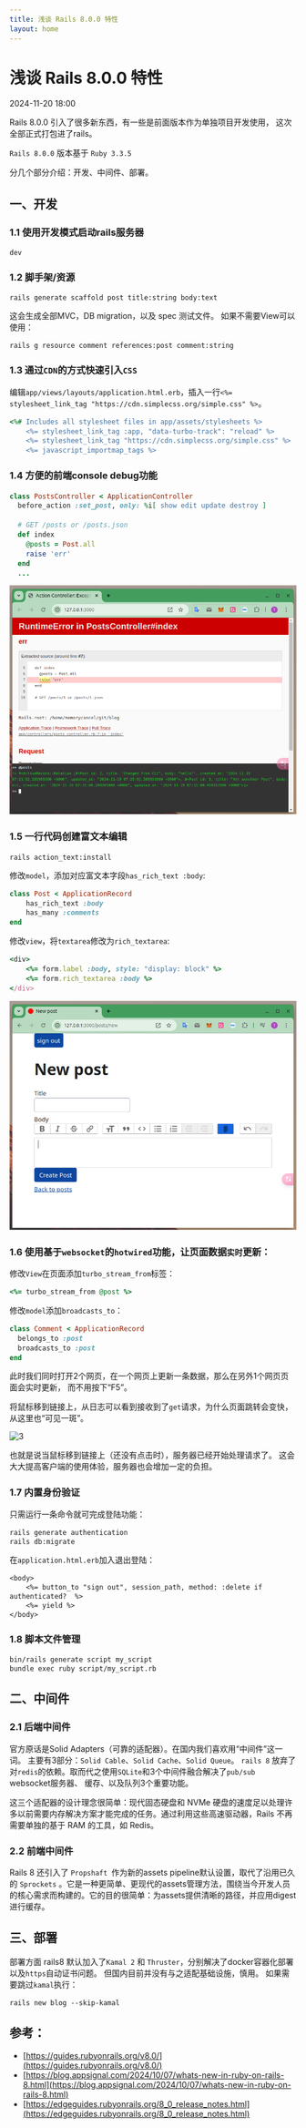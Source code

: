 ```yaml
---
title: 浅谈 Rails 8.0.0 特性
layout: home
---
```


# 浅谈 Rails 8.0.0 特性

2024-11-20 18:00

Rails 8.0.0 引入了很多新东西，有一些是前面版本作为单独项目开发使用，
这次全部正式打包进了rails。

`Rails 8.0.0`  版本基于 `Ruby 3.3.5`

分几个部分介绍：开发、中间件、部署。

## 一、开发

### 1.1 使用开发模式启动rails服务器
```shell
dev
```

### 1.2 脚手架/资源
```shell
rails generate scaffold post title:string body:text
```
这会生成全部MVC，DB migration，以及 spec 测试文件。
如果不需要View可以使用：
```shell
rails g resource comment references:post comment:string
```

### 1.3 通过`CDN`的方式快速引入`CSS`

编辑`app/views/layouts/application.html.erb`，插入一行`<%= stylesheet_link_tag "https://cdn.simplecss.org/simple.css" %>`。

```ruby
<%# Includes all stylesheet files in app/assets/stylesheets %>
    <%= stylesheet_link_tag :app, "data-turbo-track": "reload" %>
    <%= stylesheet_link_tag "https://cdn.simplecss.org/simple.css" %>
    <%= javascript_importmap_tags %>
```

### 1.4 方便的前端console debug功能

```ruby
class PostsController < ApplicationController
  before_action :set_post, only: %i[ show edit update destroy ]

  # GET /posts or /posts.json
  def index
    @posts = Post.all
    raise 'err'
  end
  ...
```

![1](assets/images/2024-11-20/1.png)

### 1.5 一行代码创建富文本编辑
```shell
rails action_text:install
```

修改`model`，添加对应富文本字段`has_rich_text :body`:

```ruby
class Post < ApplicationRecord
	has_rich_text :body
	has_many :comments
end
```

修改`view`，将`textarea`修改为`rich_textarea`:

```ruby
<div>
    <%= form.label :body, style: "display: block" %>
    <%= form.rich_textarea :body %>
</div>
```
![2](assets/images/2024-11-20/2.png)

### 1.6 使用基于`websocket`的`hotwired`功能，让页面数据`实时`更新：

修改`View`在页面添加`turbo_stream_from`标签：

```ruby
<%= turbo_stream_from @post %>
```

修改`model`添加`broadcasts_to`：

```ruby
class Comment < ApplicationRecord
  belongs_to :post
  broadcasts_to :post
end
```

此时我们同时打开2个网页，在一个网页上更新一条数据，那么在另外1个网页页面会实时更新，
而不用按下“F5”。

将鼠标移到链接上，从日志可以看到接收到了`get`请求，为什么页面跳转会变快，
从这里也“可见一斑”。

![3](assets/images/2024-11-20/3.gif)

也就是说当鼠标移到链接上（还没有点击时），服务器已经开始处理请求了。
这会大大提高客户端的使用体验，服务器也会增加一定的负担。

### 1.7 内置身份验证

只需运行一条命令就可完成登陆功能：

```shell
rails generate authentication
rails db:migrate
```

在`application.html.erb`加入退出登陆：

```
<body>
	<%= button_to "sign out", session_path, method: :delete if authenticated?  %>
	<%= yield %>
</body>
```

### 1.8 脚本文件管理

```shell
bin/rails generate script my_script
bundle exec ruby script/my_script.rb
```

## 二、中间件

### 2.1 后端中间件

官方原话是Solid Adapters（可靠的适配器）。在国内我们喜欢用“中间件”这一词。
主要有3部分：`Solid Cable`、`Solid Cache`、`Solid Queue`。
`rails 8` 放弃了对`redis`的依赖。取而代之使用`SQLite`和3个中间件融合解决了`pub/sub` websocket服务器、
缓存、以及队列3个重要功能。

这三个适配器的设计理念很简单：现代固态硬盘和 NVMe 硬盘的速度足以处理许多以前需要内存解决方案才能完成的任务。通过利用这些高速驱动器，Rails 不再需要单独的基于 RAM 的工具，如 Redis。

### 2.2 前端中间件

Rails 8 还引入了 `Propshaft `作为新的assets pipeline默认设置，取代了沿用已久的 `Sprockets` 。它是一种更简单、更现代的assets管理方法，围绕当今开发人员的核心需求而构建的。它的目的很简单：为assets提供清晰的路径，并应用digest进行缓存。

## 三、部署

部署方面 rails8 默认加入了`Kamal 2` 和 `Thruster`，分别解决了docker容器化部署
以及`https`自动证书问题。
但国内目前并没有与之适配基础设施，慎用。
如果需要跳过`kamal`执行：

```
rails new blog --skip-kamal
```



## 参考：

+ [https://guides.rubyonrails.org/v8.0/](https://guides.rubyonrails.org/v8.0/)
+ [https://blog.appsignal.com/2024/10/07/whats-new-in-ruby-on-rails-8.html](https://blog.appsignal.com/2024/10/07/whats-new-in-ruby-on-rails-8.html)
+ [https://edgeguides.rubyonrails.org/8_0_release_notes.html](https://edgeguides.rubyonrails.org/8_0_release_notes.html)
